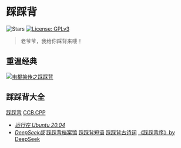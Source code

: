 # 踩踩背
![Stars](https://img.shields.io/github/stars/byddybbyd/zunnihuojia?style=flat)
[![License: GPLv3](https://img.shields.io/License-GPLv3-green)](https://github.com/byddybbyd/zunnihuojia/blob/main/LICENSE)
> 老爷爷，我给你踩背来喽！

## 重温经典
[![电棍笑传之踩踩背](https://img.shields.io/badge/%E7%94%B5%E6%A3%8D%E7%AC%91%E4%BC%A0%E4%B9%8B%E8%B8%A9%E8%B8%A9%E8%83%8C-blue)](https://bilibili.com/video/BV1EV4y1b7Jz)
## 踩踩背大全
[踩踩背](./ccb)
[CCB.CPP](./ccb.cpp)  
- [*运行在 Ubuntu 20.04*](./IMG_0738.jpeg)  
- [*DeepSeek版*](./ccb-deepseek.cpp)
[踩踩背档案馆](./ccb-archive.md)
[踩踩背短语](./ccb-words.md)
[踩踩背古诗词](./ccb-poems.md)
[《踩踩背序》by DeepSeek](./ccbx.md)